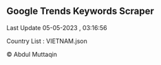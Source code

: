 

## Google Trends Keywords Scraper 
 
Last Update 05-05-2023 , 03:16:56

Country List :
VIETNAM.json



© Abdul Muttaqin 
